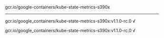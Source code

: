gcr.io/google-containers/kube-state-metrics-s390x 

----
gcr.io/google_containers/kube-state-metrics-s390x:v1.1.0-rc.0 √

gcr.io/google_containers/kube-state-metrics-s390x:v1.1.0-rc.0 √

